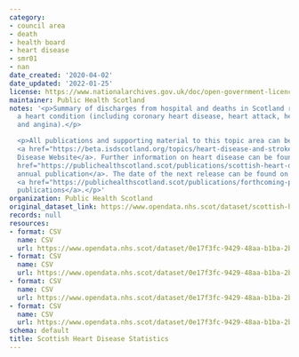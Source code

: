 ```yaml
---
category:
- council area
- death
- health board
- heart disease
- smr01
- nan
date_created: '2020-04-02'
date_updated: '2022-01-25'
license: https://www.nationalarchives.gov.uk/doc/open-government-licence/version/3/
maintainer: Public Health Scotland
notes: '<p>Summary of discharges from hospital and deaths in Scotland resulting from
  a heart condition (including coronary heart disease, heart attack, heart failure
  and angina).</p>

  <p>All publications and supporting material to this topic area can be found on the
  <a href="https://beta.isdscotland.org/topics/heart-disease-and-stroke/">PHS Heart
  Disease Website</a>. Further information on heart disease can be found in the <a
  href="https://publichealthscotland.scot/publications/scottish-heart-disease-statistics/">recent
  annual publication</a>. The date of the next release can be found on our list of
  <a href="https://publichealthscotland.scot/publications/forthcoming-publications/">forthcoming
  publications</a>.</p>'
organization: Public Health Scotland
original_dataset_link: https://www.opendata.nhs.scot/dataset/scottish-heart-disease-statistics
records: null
resources:
- format: CSV
  name: CSV
  url: https://www.opendata.nhs.scot/dataset/0e17f3fc-9429-48aa-b1ba-2b7e55688253/resource/748e2065-b447-4b75-99bd-f17f26f3eaef/download/hd_activitybyhbr.csv
- format: CSV
  name: CSV
  url: https://www.opendata.nhs.scot/dataset/0e17f3fc-9429-48aa-b1ba-2b7e55688253/resource/5379a655-d677-46cf-814d-bc0574ac59e4/download/hd_activitybyca.csv
- format: CSV
  name: CSV
  url: https://www.opendata.nhs.scot/dataset/0e17f3fc-9429-48aa-b1ba-2b7e55688253/resource/dc0512a8-eb49-43b9-84f1-17ef95365d57/download/hd_mortalitybyhbr.csv
- format: CSV
  name: CSV
  url: https://www.opendata.nhs.scot/dataset/0e17f3fc-9429-48aa-b1ba-2b7e55688253/resource/fc7b42f1-4de6-48dd-b640-613fb0aa427d/download/hd_mortalitybyca.csv
schema: default
title: Scottish Heart Disease Statistics
---
```

